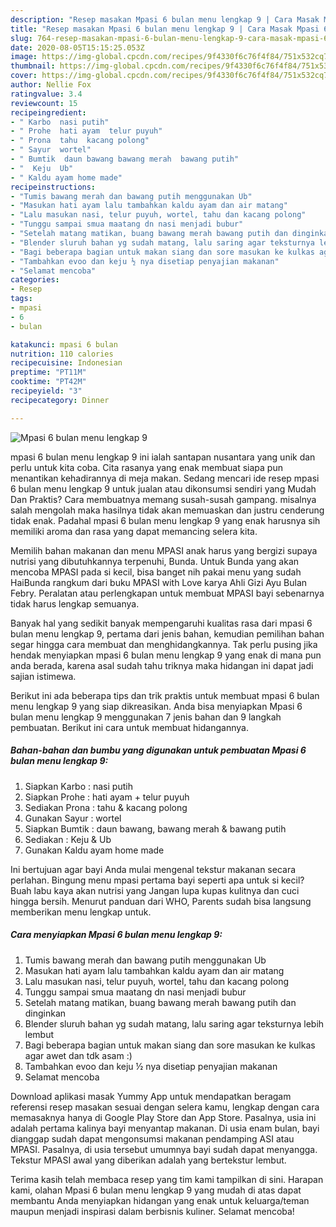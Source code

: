 ```yaml
---
description: "Resep masakan Mpasi 6 bulan menu lengkap 9 | Cara Masak Mpasi 6 bulan menu lengkap 9 Yang Bikin Ngiler"
title: "Resep masakan Mpasi 6 bulan menu lengkap 9 | Cara Masak Mpasi 6 bulan menu lengkap 9 Yang Bikin Ngiler"
slug: 764-resep-masakan-mpasi-6-bulan-menu-lengkap-9-cara-masak-mpasi-6-bulan-menu-lengkap-9-yang-bikin-ngiler
date: 2020-08-05T15:15:25.053Z
image: https://img-global.cpcdn.com/recipes/9f4330f6c76f4f84/751x532cq70/mpasi-6-bulan-menu-lengkap-9-foto-resep-utama.jpg
thumbnail: https://img-global.cpcdn.com/recipes/9f4330f6c76f4f84/751x532cq70/mpasi-6-bulan-menu-lengkap-9-foto-resep-utama.jpg
cover: https://img-global.cpcdn.com/recipes/9f4330f6c76f4f84/751x532cq70/mpasi-6-bulan-menu-lengkap-9-foto-resep-utama.jpg
author: Nellie Fox
ratingvalue: 3.4
reviewcount: 15
recipeingredient:
- " Karbo  nasi putih"
- " Prohe  hati ayam  telur puyuh"
- " Prona  tahu  kacang polong"
- " Sayur  wortel"
- " Bumtik  daun bawang bawang merah  bawang putih"
- "  Keju  Ub"
- " Kaldu ayam home made"
recipeinstructions:
- "Tumis bawang merah dan bawang putih menggunakan Ub"
- "Masukan hati ayam lalu tambahkan kaldu ayam dan air matang"
- "Lalu masukan nasi, telur puyuh, wortel, tahu dan kacang polong"
- "Tunggu sampai smua maatang dn nasi menjadi bubur"
- "Setelah matang matikan, buang bawang merah bawang putih dan dinginkan"
- "Blender sluruh bahan yg sudah matang, lalu saring agar teksturnya lebih lembut"
- "Bagi beberapa bagian untuk makan siang dan sore masukan ke kulkas agar awet dan tdk asam :)"
- "Tambahkan evoo dan keju ½ nya disetiap penyajian makanan"
- "Selamat mencoba"
categories:
- Resep
tags:
- mpasi
- 6
- bulan

katakunci: mpasi 6 bulan 
nutrition: 110 calories
recipecuisine: Indonesian
preptime: "PT11M"
cooktime: "PT42M"
recipeyield: "3"
recipecategory: Dinner

---
```



![Mpasi 6 bulan menu lengkap 9](https://img-global.cpcdn.com/recipes/9f4330f6c76f4f84/751x532cq70/mpasi-6-bulan-menu-lengkap-9-foto-resep-utama.jpg)


mpasi 6 bulan menu lengkap 9 ini ialah santapan nusantara yang unik dan perlu untuk kita coba. Cita rasanya yang enak membuat siapa pun menantikan kehadirannya di meja makan.
Sedang mencari ide resep mpasi 6 bulan menu lengkap 9 untuk jualan atau dikonsumsi sendiri yang Mudah Dan Praktis? Cara membuatnya memang susah-susah gampang. misalnya salah mengolah maka hasilnya tidak akan memuaskan dan justru cenderung tidak enak. Padahal mpasi 6 bulan menu lengkap 9 yang enak harusnya sih memiliki aroma dan rasa yang dapat memancing selera kita.

Memilih bahan makanan dan menu MPASI anak harus yang bergizi supaya nutrisi yang dibutuhkannya terpenuhi, Bunda. Untuk Bunda yang akan mencoba MPASI pada si kecil, bisa banget nih pakai menu yang sudah HaiBunda rangkum dari buku MPASI with Love karya Ahli Gizi Ayu Bulan Febry. Peralatan atau perlengkapan untuk membuat MPASI bayi sebenarnya tidak harus lengkap semuanya.

Banyak hal yang sedikit banyak mempengaruhi kualitas rasa dari mpasi 6 bulan menu lengkap 9, pertama dari jenis bahan, kemudian pemilihan bahan segar hingga cara membuat dan menghidangkannya. Tak perlu pusing jika hendak menyiapkan mpasi 6 bulan menu lengkap 9 yang enak di mana pun anda berada, karena asal sudah tahu triknya maka hidangan ini dapat jadi sajian istimewa.


Berikut ini ada beberapa tips dan trik praktis untuk membuat mpasi 6 bulan menu lengkap 9 yang siap dikreasikan. Anda bisa menyiapkan Mpasi 6 bulan menu lengkap 9 menggunakan 7 jenis bahan dan 9 langkah pembuatan. Berikut ini cara untuk membuat hidangannya.

<!--inarticleads1-->

##### Bahan-bahan dan bumbu yang digunakan untuk pembuatan Mpasi 6 bulan menu lengkap 9:

1. Siapkan  Karbo : nasi putih
1. Siapkan  Prohe : hati ayam + telur puyuh
1. Sediakan  Prona : tahu &amp; kacang polong
1. Gunakan  Sayur : wortel
1. Siapkan  Bumtik : daun bawang, bawang merah &amp; bawang putih
1. Sediakan  : Keju &amp; Ub
1. Gunakan  Kaldu ayam home made


Ini bertujuan agar bayi Anda mulai mengenal tekstur makanan secara perlahan. Bingung menu mpasi pertama bayi seperti apa untuk si kecil? Buah labu kaya akan nutrisi yang Jangan lupa kupas kulitnya dan cuci hingga bersih. Menurut panduan dari WHO, Parents sudah bisa langsung memberikan menu lengkap untuk. 

<!--inarticleads2-->

##### Cara menyiapkan Mpasi 6 bulan menu lengkap 9:

1. Tumis bawang merah dan bawang putih menggunakan Ub
1. Masukan hati ayam lalu tambahkan kaldu ayam dan air matang
1. Lalu masukan nasi, telur puyuh, wortel, tahu dan kacang polong
1. Tunggu sampai smua maatang dn nasi menjadi bubur
1. Setelah matang matikan, buang bawang merah bawang putih dan dinginkan
1. Blender sluruh bahan yg sudah matang, lalu saring agar teksturnya lebih lembut
1. Bagi beberapa bagian untuk makan siang dan sore masukan ke kulkas agar awet dan tdk asam :)
1. Tambahkan evoo dan keju ½ nya disetiap penyajian makanan
1. Selamat mencoba


Download aplikasi masak Yummy App untuk mendapatkan beragam referensi resep masakan sesuai dengan selera kamu, lengkap dengan cara memasaknya hanya di Google Play Store dan App Store. Pasalnya, usia ini adalah pertama kalinya bayi menyantap makanan. Di usia enam bulan, bayi dianggap sudah dapat mengonsumsi makanan pendamping ASI atau MPASI. Pasalnya, di usia tersebut umumnya bayi sudah dapat menyangga. Tekstur MPASI awal yang diberikan adalah yang bertekstur lembut. 

Terima kasih telah membaca resep yang tim kami tampilkan di sini. Harapan kami, olahan Mpasi 6 bulan menu lengkap 9 yang mudah di atas dapat membantu Anda menyiapkan hidangan yang enak untuk keluarga/teman maupun menjadi inspirasi dalam berbisnis kuliner. Selamat mencoba!
